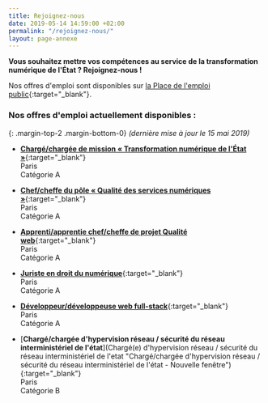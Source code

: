 ```yaml
---
title: Rejoignez-nous
date: 2019-05-14 14:59:00 +02:00
permalink: "/rejoignez-nous/"
layout: page-annexe
---
```


**Vous souhaitez mettre vos compétences au service de la transformation numérique de l'État ? Rejoignez-nous !**

Nos offres d'emploi sont disponibles sur [la Place de l'emploi public](https://www.place-emploi-public.gouv.fr/){:target="_blank"}.

### Nos offres d'emploi actuellement disponibles :
{: .margin-top-2 .margin-bottom-0} 
*(dernière mise à jour le 15 mai 2019)*
<br>
* [**Chargé/chargée de mission « Transformation numérique de l'État »**](https://www.place-emploi-public.gouv.fr/offre-emploi/chargee-de-mission--transformation-numerique-de-l-etat--reference-2019-198613 "Chargé.e de mission « Transformation numérique de l'État » - Nouvelle fenêtre"){:target="_blank"}
<br>Paris
<br>Catégorie A

* [**Chef/cheffe du pôle « Qualité des services numériques »**](https://www.place-emploi-public.gouv.fr/offre-emploi/chef-du-pole---qualite-des-services-numeriques--fh-reference-2019-198156 "Chef du pôle « Qualité des services numériques » - Nouvelle fenêtre"){:target="_blank"}
<br>Paris
<br>Catégorie A

* [**Apprenti/apprentie chef/cheffe de projet Qualité web**](https://www.place-emploi-public.gouv.fr/offre-emploi/chefcheffe-de-projet-qualite-web-reference-2019-195458 "Apprenti/e chef/cheffe de projet Qualité web - Nouvelle fenêtre"){:target="_blank"}
<br>Paris
<br>Catégorie A

* [**Juriste en droit du numérique**](https://www.place-emploi-public.gouv.fr/offre-emploi/juriste-en-droit-du-numerique-fh-reference-2019-195469 "Juriste en droit du numérique - Nouvelle fenêtre"){:target="_blank"}
<br>Paris
<br>Catégorie A

* [**Développeur/développeuse web full-stack**](https://www.place-emploi-public.gouv.fr/offre-emploi/developpeuse-ou-developpeur-web-full-stack-reference-2019-195465 "Développeur/développeuse web full-stack - Nouvelle fenêtre"){:target="_blank"}
<br>Paris
<br>Catégorie A

* [**Chargé/chargée d'hypervision réseau / sécurité du réseau interministériel de l'état**](Chargé(e) d'hypervision réseau / sécurité du réseau interministériel de l'etat "Chargé/chargée d'hypervision réseau / sécurité du réseau interministériel de l'état - Nouvelle fenêtre"){:target="_blank"}
<br>Paris
<br>Catégorie B







